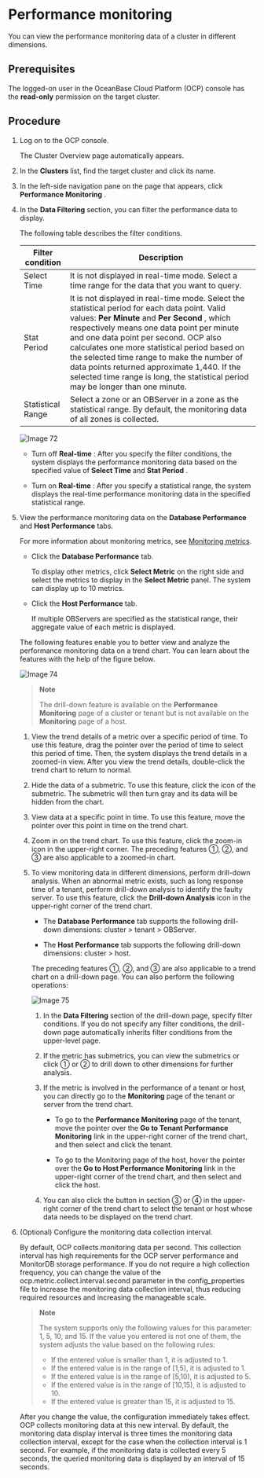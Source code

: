Performance monitoring
===========================================

You can view the performance monitoring data of a cluster in different dimensions.

Prerequisites
----------------------------------

The logged-on user in the OceanBase Cloud Platform (OCP) console has the **read-only** permission on the target cluster.

Procedure
------------------------------

1. Log on to the OCP console.

   The Cluster Overview page automatically appears.

2. In the **Clusters** list, find the target cluster and click its name.

3. In the left-side navigation pane on the page that appears, click **Performance Monitoring** .

4. In the **Data Filtering** section, you can filter the performance data to display.

   The following table describes the filter conditions.

   | Filter condition  |**Description**  |
   |-------------------|--------|
   | Select Time       | It is not displayed in real-time mode.  Select a time range for the data that you want to query.  |
   | Stat Period       | It is not displayed in real-time mode.  Select the statistical period for each data point. Valid values: **Per Minute** and **Per Second** , which respectively means one data point per minute and one data point per second. OCP also calculates one more statistical period based on the selected time range to make the number of data points returned approximate 1,440. If the selected time range is long, the statistical period may be longer than one minute. |
   | Statistical Range | Select a zone or an OBServer in a zone as the statistical range.  By default, the monitoring data of all zones is collected.  |

   ![Image 72](https://help-static-aliyun-doc.aliyuncs.com/assets/img/en-US/9114633561/p440391.png)

   * Turn off **Real-time** : After you specify the filter conditions, the system displays the performance monitoring data based on the specified value of **Select Time** and **Stat Period** .

   * Turn on **Real-time** : After you specify a statistical range, the system displays the real-time performance monitoring data in the specified statistical range.

5. View the performance monitoring data on the **Database Performance** and **Host Performance** tabs.

   For more information about monitoring metrics, see [Monitoring metrics](../13.appendix-2/8.monitoring-metrics.md).

   * Click the **Database Performance** tab.

     To display other metrics, click **Select Metric** on the right side and select the metrics to display in the **Select Metric** panel. The system can display up to 10 metrics.

   * Click the **Host Performance** tab.

     If multiple OBServers are specified as the statistical range, their aggregate value of each metric is displayed.

   The following features enable you to better view and analyze the performance monitoring data on a trend chart. You can learn about the features with the help of the figure below.

   ![Image 74](https://help-static-aliyun-doc.aliyuncs.com/assets/img/en-US/0214633561/p440402.png)

   > **Note**
   >
   > The drill-down feature is available on the **Performance Monitoring** page of a cluster or tenant but is not available on the **Monitoring** page of a host.

   1. View the trend details of a metric over a specific period of time. To use this feature, drag the pointer over the period of time to select this period of time. Then, the system displays the trend details in a zoomed-in view. After you view the trend details, double-click the trend chart to return to normal.

   2. Hide the data of a submetric. To use this feature, click the icon of the submetric. The submetric will then turn gray and its data will be hidden from the chart.

   3. View data at a specific point in time. To use this feature, move the pointer over this point in time on the trend chart.

   4. Zoom in on the trend chart. To use this feature, click the zoom-in icon in the upper-right corner. The preceding features ①, ②, and ③ are also applicable to a zoomed-in chart.

   5. To view monitoring data in different dimensions, perform drill-down analysis. When an abnormal metric exists, such as long response time of a tenant, perform drill-down analysis to identify the faulty server. To use this feature, click the **Drill-down Analysis** icon in the upper-right corner of the trend chart.

      * The **Database Performance** tab supports the following drill-down dimensions: cluster \> tenant \> OBServer.

      * The **Host Performance** tab supports the following drill-down dimensions: cluster \> host.

      The preceding features ①, ②, and ③ are also applicable to a trend chart on a drill-down page. You can also perform the following operations:

      ![Image 75](https://help-static-aliyun-doc.aliyuncs.com/assets/img/en-US/9114633561/p440409.png)

        1. In the **Data Filtering** section of the drill-down page, specify filter conditions. If you do not specify any filter conditions, the drill-down page automatically inherits filter conditions from the upper-level page.

        2. If the metric has submetrics, you can view the submetrics or click ① or ② to drill down to other dimensions for further analysis.

        3. If the metric is involved in the performance of a tenant or host, you can directly go to the **Monitoring** page of the tenant or server from the trend chart.

            * To go to the **Performance Monitoring** page of the tenant, move the pointer over the **Go to Tenant Performance Monitoring** link in the upper-right corner of the trend chart, and then select and click the tenant.

            * To go to the Monitoring page of the host, hover the pointer over the **Go to Host Performance Monitoring** link in the upper-right corner of the trend chart, and then select and click the host.

        4. You can also click the button in section ③ or ④ in the upper-right corner of the trend chart to select the tenant or host whose data needs to be displayed on the trend chart.

6. (Optional) Configure the monitoring data collection interval.

      By default, OCP collects monitoring data per second. This collection interval has high requirements for the OCP server performance and MonitorDB storage performance. If you do not require a high collection frequency, you can change the value of the ocp.metric.collect.interval.second parameter in the config_properties file to increase the monitoring data collection interval, thus reducing required resources and increasing the manageable scale.

      >  **Note**
      >
      > The system supports only the following values for this parameter: 1, 5, 10, and 15. If the value you entered is not one of them, the system adjusts the value based on the following rules:
      >
      > * If the entered value is smaller than 1, it is adjusted to 1.
      > * If the entered value is in the range of \[1,5), it is adjusted to 1.
      > * If the entered value is in the range of \[5,10), it is adjusted to 5.
      > * If the entered value is in the range of \[10,15), it is adjusted to 10.
      > * If the entered value is greater than 15, it is adjusted to 15.

    After you change the value, the configuration immediately takes effect. OCP collects monitoring data at this new interval. By default, the monitoring data display interval is three times the monitoring data collection interval, except for the case when the collection interval is 1 second. For example, if the monitoring data is collected every 5 seconds, the queried monitoring data is displayed by an interval of 15 seconds.
